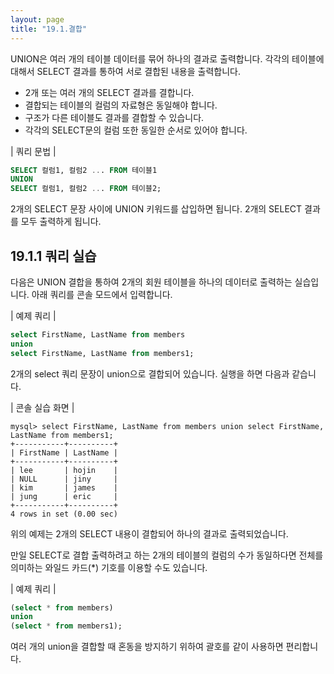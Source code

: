 ```yaml
---
layout: page
title: "19.1.결합"
--- 
```

UNION은 여러 개의 테이블 데이터를 묶어 하나의 결과로 출력합니다. 각각의 테이블에 대해서 SELECT 결과를 통하여 서로 결합된 내용을 출력합니다.  

* 2개 또는 여러 개의 SELECT 결과를 결합니다. 
* 결합되는 테이블의 컬럼의 자료형은 동일해야 합니다. 
* 구조가 다른 테이블도 결과를 결합할 수 있습니다. 
* 각각의 SELECT문의 컬럼 또한 동일한 순서로 있어야 합니다. 

| 쿼리 문법 | 
```sql
SELECT 컬럼1, 컬럼2 ... FROM 테이블1 
UNION 
SELECT 컬럼1, 컬럼2 ... FROM 테이블2; 
```

2개의 SELECT 문장 사이에 UNION 키워드를 삽입하면 됩니다. 2개의 SELECT 결과를 모두 출력하게 됩니다.  

## 19.1.1 쿼리 실습 
다음은 UNION 결합을 통하여 2개의 회원 테이블을 하나의 데이터로 출력하는 실습입 니다. 아래 쿼리를 콘솔 모드에서 입력합니다.  

| 예제 쿼리 | 
```sql
select FirstName, LastName from members 
union 
select FirstName, LastName from members1; 
```

2개의 select 쿼리 문장이 union으로 결합되어 있습니다. 실행을 하면 다음과 같습니다. 

| 콘솔 실습 화면 | 
```
mysql> select FirstName, LastName from members union select FirstName, LastName from members1;
+-----------+----------+
| FirstName | LastName |
+-----------+----------+
| lee       | hojin    |
| NULL      | jiny     |
| kim       | james    |
| jung      | eric     |
+-----------+----------+
4 rows in set (0.00 sec)

```

위의 예제는 2개의 SELECT 내용이 결합되어 하나의 결과로 출력되었습니다.  

만일 SELECT로 결합 출력하려고 하는 2개의 테이블의 컬럼의 수가 동일하다면 전체를 의미하는 와일드 카드(*) 기호를 이용할 수도 있습니다.  

| 예제 쿼리 | 
```sql
(select * from members) 
union 
(select * from members1);
```

여러 개의 union을 결합할 때 혼동을 방지하기 위하여 괄호를 같이 사용하면 편리합니다.  


